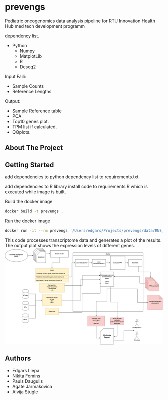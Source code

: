 # prevengs

Pediatric oncogenomics data analysis pipeline for RTU Innovation Health Hub med tech development programm

dependency list.

- Python
    - Numpy
    - MatplotLib
	- R
    - Deseq2

Input Faili:

- Sample Counts
- Reference Lengths

Output:

- Sample Reference table
- PCA
- Top10 genes plot.
- TPM list if calculated.
- QQplots.

## About The Project

## Getting Started

add dependencies to python dependency list to requirements.txt

add dependencies to R library install code to requirements.R which is executed while image is built.


Build the docker image
```sh
docker build -t prevengs .
```

Run the docker image
```sh
docker run -it --rm prevengs '/Users/edgars/Projects/prevengs/data/RNS_FLT3_156.F.fastq.genome.htseq_counts.txt'
```

This code processes transcriptome data and generates a plot of the results.
The output plot shows the expression levels of different genes.
![Transkriptoma_datu_plusma.jpg](doc/Transkriptoma_datu_plusma.jpg)

## Authors

- Edgars Liepa
- Ņikita Fomins
- Pauls Daugulis
- Agate Jarmakovica
- Aivija Stugle
